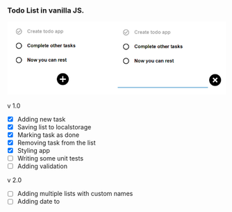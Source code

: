 ### Todo List in vanilla JS.

![Screenshot](1.png)

v 1.0
- [x] Adding new task
- [x] Saving list to localstorage
- [x] Marking task as done
- [x] Removing task from the list
- [x] Styling app
- [ ] Writing some unit tests
- [ ] Adding validation

v 2.0
- [ ] Adding multiple lists with custom names
- [ ] Adding date to